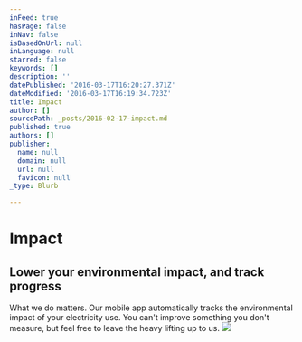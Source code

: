 ```yaml
---
inFeed: true
hasPage: false
inNav: false
isBasedOnUrl: null
inLanguage: null
starred: false
keywords: []
description: ''
datePublished: '2016-03-17T16:20:27.371Z'
dateModified: '2016-03-17T16:19:34.723Z'
title: Impact
author: []
sourcePath: _posts/2016-02-17-impact.md
published: true
authors: []
publisher:
  name: null
  domain: null
  url: null
  favicon: null
_type: Blurb

---
```

# Impact

## Lower your environmental impact, and track progress

What we do matters. Our mobile app automatically tracks the environmental impact of your electricity use. You can't improve something you don't measure, but feel free to leave the heavy lifting up to us.
![](https://the-grid-user-content.s3-us-west-2.amazonaws.com/73b9667d-4b16-4a64-baf4-7f26177d92d9.jpg)